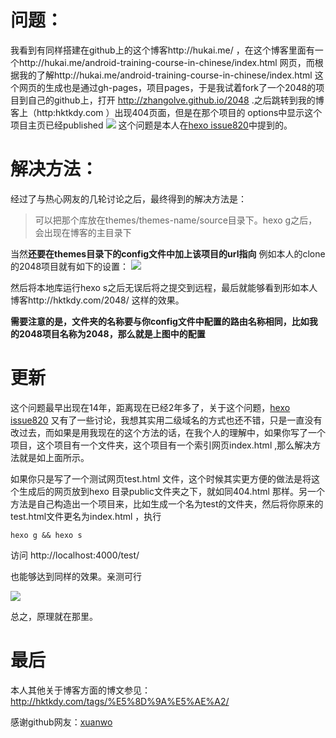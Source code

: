 # 问题：
我看到有同样搭建在github上的这个博客http://hukai.me/ ，在这个博客里面有一个http://hukai.me/android-training-course-in-chinese/index.html 网页，而根据我的了解http://hukai.me/android-training-course-in-chinese/index.html 这个网页的生成也是通过gh-pages，项目pages，于是我试着fork了一个2048的项目到自己的github上，打开 http://zhangolve.github.io/2048 .之后跳转到我的博客上（http:hktkdy.com ）出现404页面，但是在那个项目的 options中显示这个项目主页已经published
![](https://camo.githubusercontent.com/0fcb1cfd60cd6a7c84ed9c29acdfc47facafc987/687474703a2f2f686b746b64792e71696e6975646e2e636f6d2f69737375656865786f2e706e67)
这个问题是本人在[hexo issue820](https://github.com/hexojs/hexo/issues/820#issuecomment-54732767)中提到的。
# 解决方法：
经过了与热心网友的几轮讨论之后，最终得到的解决方法是：
>可以把那个库放在themes/themes-name/source目录下。hexo g之后，会出现在博客的主目录下

当然**还要在themes目录下的config文件中加上该项目的url指向**
例如本人的clone的2048项目就有如下的设置：
![](http://upload-images.jianshu.io/upload_images/48180-ea1ce7182972bea4.png?imageMogr2/auto-orient/strip%7CimageView2/2/w/1240)

然后将本地库运行hexo s之后无误后将之提交到远程，最后就能够看到形如本人博客http://hktkdy.com/2048/  这样的效果。

**需要注意的是，文件夹的名称要与你config文件中配置的路由名称相同，比如我的2048项目名称为2048，那么就是上图中的配置**

# 更新

这个问题最早出现在14年，距离现在已经2年多了，关于这个问题，[hexo issue820](https://github.com/hexojs/hexo/issues/820#issuecomment-54732767) 又有了一些讨论，我想其实用二级域名的方式也还不错，只是一直没有改过去，而如果是用我现在的这个方法的话，在我个人的理解中，如果你写了一个项目，这个项目有一个文件夹，这个项目有一个索引网页index.html ,那么解决方法就是如上面所示。

如果你只是写了一个测试网页test.html 文件，这个时候其实更方便的做法是将这个生成后的网页放到hexo 目录public文件夹之下，就如同404.html 那样。另一个方法是自己构造出一个项目来，比如生成一个名为test的文件夹，然后将你原来的test.html文件更名为index.html ，执行

```hexo g && hexo s```

访问  http://localhost:4000/test/  

也能够达到同样的效果。亲测可行

![](http://7ktu2f.com1.z0.glb.clouddn.com/QQ截图20170205171207.png)

总之，原理就在那里。

# 最后
本人其他关于博客方面的博文参见：
http://hktkdy.com/tags/%E5%8D%9A%E5%AE%A2/

感谢github网友：[xuanwo](https://github.com/Xuanwo)
